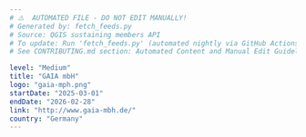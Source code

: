 ```yaml
---
# ⚠️  AUTOMATED FILE - DO NOT EDIT MANUALLY!
# Generated by: fetch_feeds.py
# Source: QGIS sustaining members API
# To update: Run 'fetch_feeds.py' (automated nightly via GitHub Actions)
# See CONTRIBUTING.md section: Automated Content and Manual Edit Guidelines

level: "Medium"
title: "GAIA mbH"
logo: "gaia-mph.png"
startDate: "2025-03-01"
endDate: "2026-02-28"
link: "http://www.gaia-mbh.de/"
country: "Germany"
---
```

